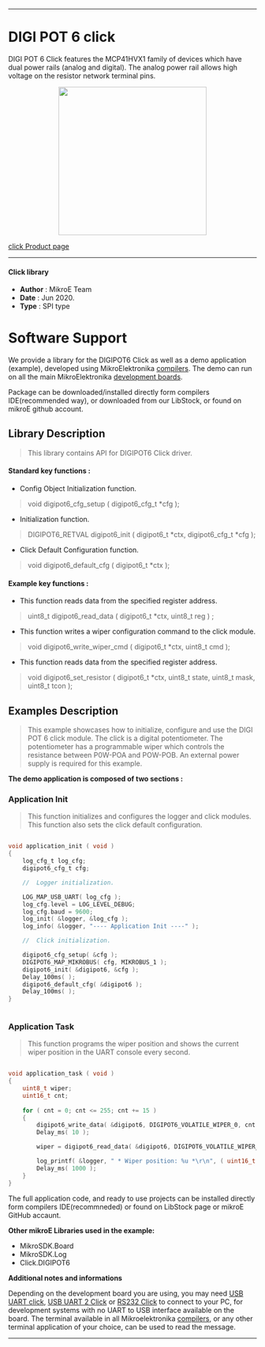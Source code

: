 
---
# DIGI POT 6 click

DIGI POT 6 Click features the MCP41HVX1 family of devices which have dual power rails (analog and digital). The analog power rail allows high voltage on the resistor network terminal pins.

<p align="center">
  <img src="https://download.mikroe.com/images/click_for_ide/digipot6_click.png" height=300px>
</p>

[click Product page](https://www.mikroe.com/digi-pot-6-click)

---

#### Click library 

- **Author**        : MikroE Team
- **Date**          : Jun 2020.
- **Type**          : SPI type


# Software Support

We provide a library for the DIGIPOT6 Click 
as well as a demo application (example), developed using MikroElektronika 
[compilers](https://shop.mikroe.com/compilers). 
The demo can run on all the main MikroElektronika [development boards](https://shop.mikroe.com/development-boards).

Package can be downloaded/installed directly form compilers IDE(recommended way), or downloaded from our LibStock, or found on mikroE github account. 

## Library Description

> This library contains API for DIGIPOT6 Click driver.

#### Standard key functions :

- Config Object Initialization function.
> void digipot6_cfg_setup ( digipot6_cfg_t *cfg ); 
 
- Initialization function.
> DIGIPOT6_RETVAL digipot6_init ( digipot6_t *ctx, digipot6_cfg_t *cfg );

- Click Default Configuration function.
> void digipot6_default_cfg ( digipot6_t *ctx );

#### Example key functions :

- This function reads data from the specified register address.
> uint8_t digipot6_read_data ( digipot6_t *ctx, uint8_t reg ) ;
 
- This function writes a wiper configuration command to the click module.
> void digipot6_write_wiper_cmd ( digipot6_t *ctx, uint8_t cmd );

- This function reads data from the specified register address.
> void digipot6_set_resistor ( digipot6_t *ctx, uint8_t state, uint8_t mask, uint8_t tcon );

## Examples Description

> This example showcases how to initialize, configure and use the DIGI POT 6 click module. The
> click is a digital potentiometer. The potentiometer has a programmable wiper which controls 
> the resistance between P0W-POA and POW-POB. An external power supply is required for this example. 

**The demo application is composed of two sections :**

### Application Init 

> This function initializes and configures the logger and click modules. This function also sets the click default configuration. 

```c

void application_init ( void )
{
    log_cfg_t log_cfg;
    digipot6_cfg_t cfg;

    //  Logger initialization.

    LOG_MAP_USB_UART( log_cfg );
    log_cfg.level = LOG_LEVEL_DEBUG;
    log_cfg.baud = 9600;
    log_init( &logger, &log_cfg );
    log_info( &logger, "---- Application Init ----" );

    //  Click initialization.

    digipot6_cfg_setup( &cfg );
    DIGIPOT6_MAP_MIKROBUS( cfg, MIKROBUS_1 );
    digipot6_init( &digipot6, &cfg );
    Delay_100ms( );
    digipot6_default_cfg( &digipot6 );
    Delay_100ms( );
}
  
```

### Application Task

> This function programs the wiper position and shows the current wiper position in the UART console every second.

```c

void application_task ( void )
{
    uint8_t wiper;
    uint16_t cnt;
    
    for ( cnt = 0; cnt <= 255; cnt += 15 )
    {
        digipot6_write_data( &digipot6, DIGIPOT6_VOLATILE_WIPER_0, cnt );
        Delay_ms( 10 );

        wiper = digipot6_read_data( &digipot6, DIGIPOT6_VOLATILE_WIPER_0 );

        log_printf( &logger, " * Wiper position: %u *\r\n", ( uint16_t ) wiper );
        Delay_ms( 1000 );
    }
} 

```

The full application code, and ready to use projects can be  installed directly form compilers IDE(recommneded) or found on LibStock page or mikroE GitHub accaunt.

**Other mikroE Libraries used in the example:** 

- MikroSDK.Board
- MikroSDK.Log
- Click.DIGIPOT6

**Additional notes and informations**

Depending on the development board you are using, you may need 
[USB UART click](https://shop.mikroe.com/usb-uart-click), 
[USB UART 2 Click](https://shop.mikroe.com/usb-uart-2-click) or 
[RS232 Click](https://shop.mikroe.com/rs232-click) to connect to your PC, for 
development systems with no UART to USB interface available on the board. The 
terminal available in all Mikroelektronika 
[compilers](https://shop.mikroe.com/compilers), or any other terminal application 
of your choice, can be used to read the message.



---
